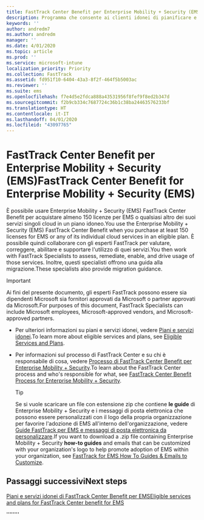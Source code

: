 ```yaml
---
title: FastTrack Center Benefit per Enterprise Mobility + Security (EMS)
description: Programma che consente ai clienti idonei di pianificare e distribuire Intune e Azure Active Directory Premium
keywords: ''
author: andredm7
ms.author: andredm
manager: ''
ms.date: 4/01/2020
ms.topic: article
ms.prod: ''
ms.service: microsoft-intune
localization_priority: Priority
ms.collection: FastTrack
ms.assetid: fd951f10-6404-43a3-8f2f-464f5b5003ac
ms.reviewer: ''
ms.suite: ems
ms.openlocfilehash: f7e4d5e2fdca888a43531956f8fef9f8ed2b347d
ms.sourcegitcommit: f2b9cb334c7687724c36b1c38ba24463576233bf
ms.translationtype: HT
ms.contentlocale: it-IT
ms.lasthandoff: 04/01/2020
ms.locfileid: "43097765"
---
```

# <a name="fasttrack-center-benefit-for-enterprise-mobility--security-ems"></a><span data-ttu-id="01ef7-103">FastTrack Center Benefit per Enterprise Mobility + Security (EMS)</span><span class="sxs-lookup"><span data-stu-id="01ef7-103">FastTrack Center Benefit for Enterprise Mobility + Security (EMS)</span></span>

<span data-ttu-id="01ef7-104">È possibile usare Enterprise Mobility + Security (EMS) FastTrack Center Benefit per acquistare almeno 150 licenze per EMS o qualsiasi altro dei suoi servizi singoli cloud in un piano idoneo.</span><span class="sxs-lookup"><span data-stu-id="01ef7-104">You use the Enterprise Mobility + Security (EMS) FastTrack Center Benefit when you purchase at least 150 licenses for EMS or any of its individual cloud services in an eligible plan.</span></span> <span data-ttu-id="01ef7-105">È possibile quindi collaborare con gli esperti FastTrack per valutare, correggere, abilitare e supportare l'utilizzo di quei servizi.</span><span class="sxs-lookup"><span data-stu-id="01ef7-105">You then work with FastTrack Specialists to assess, remediate, enable, and drive usage of those services.</span></span> <span data-ttu-id="01ef7-106">Inoltre, questi specialisti offrono una guida alla migrazione.</span><span class="sxs-lookup"><span data-stu-id="01ef7-106">These specialists also provide migration guidance.</span></span> 

> [!IMPORTANT]
> <span data-ttu-id="01ef7-107">Ai fini del presente documento, gli esperti FastTrack possono essere sia dipendenti Microsoft sia fornitori approvati da Microsoft o partner approvati da Microsoft.</span><span class="sxs-lookup"><span data-stu-id="01ef7-107">For purposes of this document, FastTrack Specialists can include Microsoft employees, Microsoft-approved vendors, and Microsoft-approved partners.</span></span>

- <span data-ttu-id="01ef7-108">Per ulteriori informazioni su piani e servizi idonei, vedere [Piani e servizi idonei](M365-eligible-services-and-plans.md).</span><span class="sxs-lookup"><span data-stu-id="01ef7-108">To learn more about eligible services and plans, see [Eligible Services and Plans](M365-eligible-services-and-plans.md).</span></span>

- <span data-ttu-id="01ef7-109">Per informazioni sul processo di FastTrack Center e su chi è responsabile di cosa, vedere [Processo di FastTrack Center Benefit per Enterprise Mobility + Security](EMS-fasttrack-process.md).</span><span class="sxs-lookup"><span data-stu-id="01ef7-109">To learn about the FastTrack Center process and who's responsible for what, see [FastTrack Center Benefit Process for Enterprise Mobility + Security](EMS-fasttrack-process.md).</span></span>

    > [!TIP]
    > <span data-ttu-id="01ef7-110">Se si vuole scaricare un file con estensione zip che contiene **le guide** di Enterprise Mobility + Security e i messaggi di posta elettronica che possono essere personalizzati con il logo della propria organizzazione per favorire l'adozione di EMS all'interno dell'organizzazione, vedere [Guide FastTrack per EMS e messaggi di posta elettronica da personalizzare](https://gallery.technet.microsoft.com/FastTrack-for-EMS-How-To-f170da4c).</span><span class="sxs-lookup"><span data-stu-id="01ef7-110">If you want to download a .zip file containing Enterprise Mobility + Security **how-to guides** and emails that can be customized with your organization's logo to help promote adoption of EMS within your organization, see [FastTrack for EMS How To Guides & Emails to Customize](https://gallery.technet.microsoft.com/FastTrack-for-EMS-How-To-f170da4c).</span></span>

## <a name="next-steps"></a><span data-ttu-id="01ef7-111">Passaggi successivi</span><span class="sxs-lookup"><span data-stu-id="01ef7-111">Next steps</span></span>

[<span data-ttu-id="01ef7-112">Piani e servizi idonei di FastTrack Center Benefit per EMS</span><span class="sxs-lookup"><span data-stu-id="01ef7-112">Eligible services and plans for FastTrack Center benefit for EMS</span></span>](M365-eligible-services-and-plans.md)

<span data-ttu-id="01ef7-113">''''</span><span class="sxs-lookup"><span data-stu-id="01ef7-113">''''</span></span>